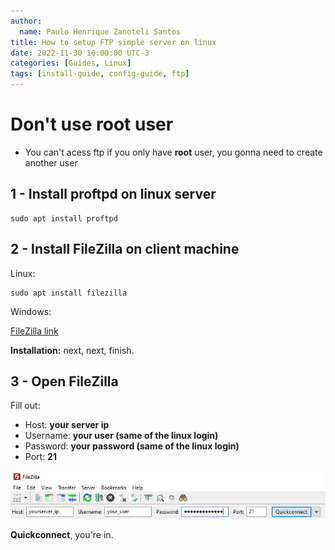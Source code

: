 ```yaml
---
author:
  name: Paulo Henrique Zanoteli Santos
title: How to setup FTP simple server on linux
date: 2022-11-30 10:00:00 UTC-3
categories: [Guides, Linux]
tags: [install-guide, config-guide, ftp]
---
```


# Don't use root user

- You can't acess ftp if you only have **root** user, you gonna need to create another user

## 1 - Install proftpd on linux server

```shell
sudo apt install proftpd
```

## 2 - Install FileZilla on client machine

Linux:

```shell
sudo apt install filezilla
```

Windows:

[FileZilla link](https://filezilla-project.org/ "FileZilla Official WebSite")

**Installation:** next, next, finish.

## 3 - Open FileZilla

Fill out: 
- Host: **your server ip**
- Username: **your user (same of the linux login)**
- Password: **your password (same of the linux login)** 
- Port: **21** 

![Upload 1](/assets/img/posts/2022-11-30-how-to-setup-FTP-simple-server-on-linux/1.png)

**Quickconnect**, you're in.

